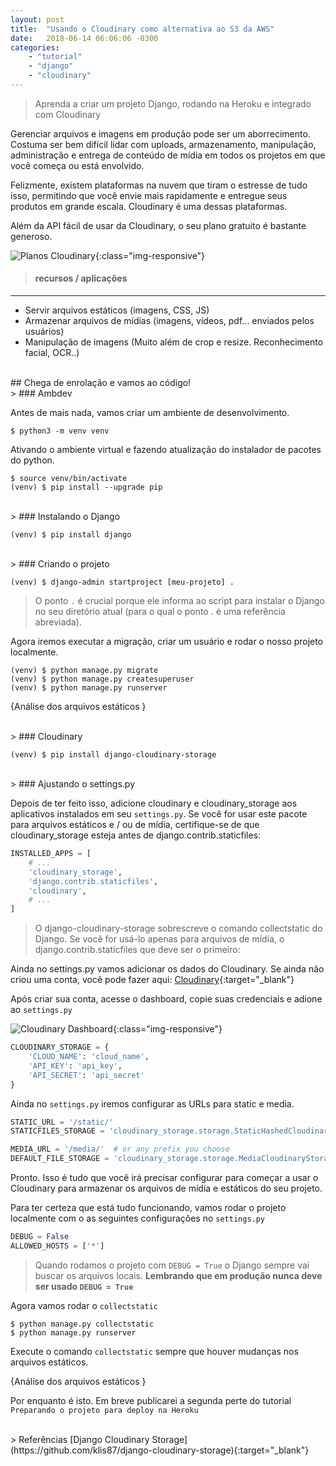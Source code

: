 ```yaml
---
layout: post
title:  "Usando o Cloudinary como alternativa ao S3 da AWS"
date:   2018-06-14 06:06:06 -0300
categories: 
    - "tutorial"
    - "django"
    - "cloudinary"
---
```


> Aprenda a criar um projeto Django, rodando na Heroku e integrado com Cloudinary

Gerenciar arquivos e imagens em produção pode ser um aborrecimento. Costuma ser bem difícil lidar com uploads, armazenamento, manipulação, administração e entrega de conteúdo de mídia em todos os projetos em que você começa ou está envolvido.

Felizmente, existem plataformas na nuvem que tiram o estresse de tudo isso, permitindo que você envie mais rapidamente e entregue seus produtos em grande escala. Cloudinary é uma dessas plataformas.

Além da API fácil de usar da Cloudinary, o seu plano gratuito é bastante generoso.

![Planos Cloudinary](https://res.cloudinary.com/mulhergorila/image/upload/v1529013672/blog-images/cloudinary-plans.jpg){:class="img-responsive"}


> #### recursos / aplicações
----------------------------
+ Servir arquivos estáticos (imagens, CSS, JS)
+ Armazenar arquivos de mídias (imagens, vídeos, pdf... enviados pelos usuários)
+ Manipulação de imagens (Muito além de crop e resize. Reconhecimento facial, OCR..)


<br />
## Chega de enrolação e vamos ao código!


<br />
> ### Ambdev

Antes de mais nada, vamos criar um ambiente de desenvolvimento.
```
$ python3 -m venv venv
```


Ativando o ambiente virtual e fazendo atualização do instalador de pacotes do python.
```
$ source venv/bin/activate
(venv) $ pip install --upgrade pip
```


<br />
> ### Instalando o Django

```
(venv) $ pip install django
```


<br />
> ### Criando o projeto

```
(venv) $ django-admin startproject [meu-projeto] . 
```
> O ponto `.` é crucial porque ele informa ao script para instalar o Django no seu diretório atual (para o qual o ponto . é uma referência abreviada).


Agora iremos executar a migração, criar um usuário e rodar o nosso projeto localmente.
```
(venv) $ python manage.py migrate
(venv) $ python manage.py createsuperuser
(venv) $ python manage.py runserver
```


{Análise dos arquivos estáticos }


<br />
> ### Cloudinary

```
(venv) $ pip install django-cloudinary-storage
```


<br />
> ### Ajustando o settings.py

Depois de ter feito isso, adicione cloudinary e cloudinary_storage aos aplicativos instalados em seu `settings.py`. Se você for usar este pacote para arquivos estáticos e / ou de mídia, certifique-se de que cloudinary_storage esteja antes de django.contrib.staticfiles:

```python
INSTALLED_APPS = [
    # ...
    'cloudinary_storage',
    'django.contrib.staticfiles',
    'cloudinary',
    # ...
]
```
> O django-cloudinary-storage sobrescreve o comando collectstatic do Django. Se você for usá-lo apenas para arquivos de mídia, o django.contrib.staticfiles que deve ser o primeiro:


Ainda no settings.py vamos adicionar os dados do Cloudinary. Se ainda não criou uma conta, você pode fazer aqui: [Cloudinary](https://cloudinary.com/invites/lpov9zyyucivvxsnalc5/tzrbis3noqte5tk0ttmh){:target="_blank"}

Após criar sua conta, acesse o dashboard, copie suas credenciais e adione ao `settings.py`

![Cloudinary Dashboard](https://res.cloudinary.com/mulhergorila/image/upload/v1529013672/blog-images/cloudinary-dashboard.jpg){:class="img-responsive"}

```python
CLOUDINARY_STORAGE = {
    'CLOUD_NAME': 'cloud_name',
    'API_KEY': 'api_key',
    'API_SECRET': 'api_secret'
}
```


Ainda no `settings.py` iremos configurar as URLs para static e media.
```python
STATIC_URL = '/static/'
STATICFILES_STORAGE = 'cloudinary_storage.storage.StaticHashedCloudinaryStorage'

MEDIA_URL = '/media/'  # or any prefix you choose
DEFAULT_FILE_STORAGE = 'cloudinary_storage.storage.MediaCloudinaryStorage'
```

Pronto. Isso é tudo que você irá precisar configurar para começar a usar o Cloudinary para armazenar os arquivos de mídia e estáticos do seu projeto.

Para ter certeza que está tudo funcionando, vamos rodar o projeto localmente com o as seguintes configurações no `settings.py`

```python
DEBUG = False
ALLOWED_HOSTS = ['*']
```
> Quando rodamos o projeto com `DEBUG = True` o Django sempre vai buscar os arquivos locais.
**Lembrando que em produção nunca deve ser usado `DEBUG = True`**

Agora vamos rodar o `collectstatic`
```
$ python manage.py collectstatic
$ python manage.py runserver
```
Execute o comando `collectstatic` sempre que houver mudanças nos arquivos estáticos.

{Análise dos arquivos estáticos }

Por enquanto é isto. Em breve publicarei a segunda perte do tutorial `Preparando o projeto para deploy na Heroku`


<br />
> Referências
[Django Cloudinary Storage](https://github.com/klis87/django-cloudinary-storage){:target="_blank"}